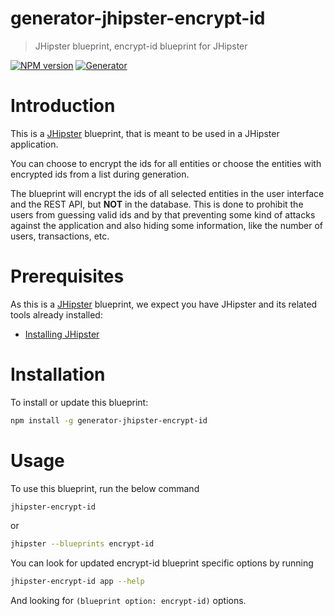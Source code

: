 # generator-jhipster-encrypt-id

> JHipster blueprint, encrypt-id blueprint for JHipster

[![NPM version][npm-image]][npm-url]
[![Generator](https://github.com/MarkusBernhardt/generator-jhipster-encrypt-id/actions/workflows/generator.yml/badge.svg)](https://github.com/MarkusBernhardt/generator-jhipster-encrypt-id/actions/workflows/generator.yml)

# Introduction

This is a [JHipster](https://www.jhipster.tech/) blueprint, that is meant to be used in a JHipster application.

You can choose to encrypt the ids for all entities or choose the entities with encrypted ids from a list during 
generation.

The blueprint will encrypt the ids of all selected entities in the user interface and the REST API, but **NOT** in the 
database. This is done to prohibit the users from guessing valid ids and by that preventing some kind of attacks 
against the application and also hiding some information, like the number of users, transactions, etc.

# Prerequisites

As this is a [JHipster](https://www.jhipster.tech/) blueprint, we expect you have JHipster and its related tools already 
installed:

- [Installing JHipster](https://www.jhipster.tech/installation/)

# Installation

To install or update this blueprint:

```bash
npm install -g generator-jhipster-encrypt-id
```

# Usage

To use this blueprint, run the below command

```bash
jhipster-encrypt-id
```

or

```bash
jhipster --blueprints encrypt-id
```

You can look for updated encrypt-id blueprint specific options by running

```bash
jhipster-encrypt-id app --help
```

And looking for `(blueprint option: encrypt-id)` options.

[npm-image]: https://img.shields.io/npm/v/generator-jhipster-encrypt-id.svg
[npm-url]: https://npmjs.org/package/generator-jhipster-encrypt-id
